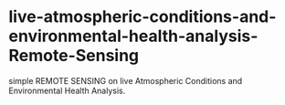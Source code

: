 # live-atmospheric-conditions-and-environmental-health-analysis-Remote-Sensing
simple REMOTE SENSING on live Atmospheric Conditions and Environmental Health Analysis.
